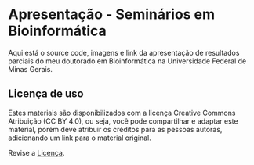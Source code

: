 # Apresentação - Seminários em Bioinformática

Aqui está o source code, imagens e link da apresentação de resultados parciais do meu doutorado em Bioinformática na Universidade Federal de Minas Gerais.

## Licença de uso

Estes materiais são disponibilizados com a licença Creative Commons Atribuição (CC BY 4.0), ou seja, você pode compartilhar e adaptar este material, porém deve atribuir os créditos para as pessoas autoras, adicionando um link para o material original.

Revise a [Licença](https://br.creativecommons.net/licencas/).
